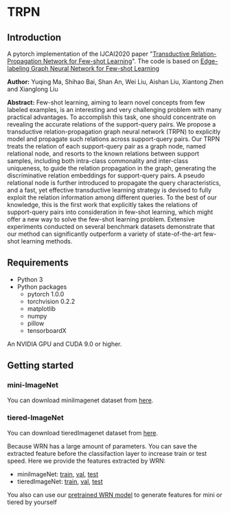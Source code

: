 # TRPN
## Introduction
A pytorch implementation of the IJCAI2020 paper "[Transductive Relation-Propagation Network for Few-shot Learning](https://www.ijcai.org/Proceedings/2020/0112.pdf)". The code is based on [Edge-labeling Graph Neural Network for Few-shot Learning](https://github.com/khy0809/fewshot-egnn)

**Author:** Yuqing Ma, Shihao Bai, Shan An, Wei Liu, Aishan Liu, Xiantong Zhen and Xianglong Liu

**Abstract:** Few-shot learning, aiming to learn novel concepts from few labeled examples, is an interesting and very challenging problem with many practical advantages. To accomplish this task, one should concentrate on revealing the accurate relations of the support-query pairs. We propose a transductive relation-propagation graph neural network (TRPN) to explicitly model and propagate such relations across support-query pairs. Our TRPN treats the relation of each support-query pair as a graph node, named relational node, and resorts to the known relations between support samples, including both intra-class commonality and inter-class uniqueness, to guide the relation propagation in the graph, generating the discriminative relation embeddings for support-query pairs. A pseudo relational node is further introduced to propagate the query characteristics, and a fast, yet effective transductive learning strategy is devised to fully exploit the relation information among different queries. To the best of our knowledge, this is the first work that explicitly takes the relations of support-query pairs into consideration in few-shot learning, which might offer a new way to solve the few-shot learning problem. Extensive experiments conducted on several benchmark datasets demonstrate that our method can significantly outperform a variety of state-of-the-art few-shot learning methods.

## Requirements
* Python 3
* Python packages
  - pytorch 1.0.0
  - torchvision 0.2.2
  - matplotlib
  - numpy
  - pillow
  - tensorboardX

An NVIDIA GPU and CUDA 9.0 or higher. 

## Getting started
### mini-ImageNet
You can download miniImagenet dataset from [here](https://drive.google.com/drive/folders/15WuREBvhEbSWo4fTr1r-vMY0C_6QWv4w).

### tiered-ImageNet
You can download tieredImagenet dataset from [here](https://drive.google.com/file/d/1g1aIDy2Ar_MViF2gDXFYDBTR-HYecV07/view?usp=drive_open).


Because WRN has a large amount of parameters. You can save the extracted feature before the classifaction layer to increase train or test speed. Here we provide the features extracted by WRN:
* miniImageNet: [train](), [val](), [test]()
* tieredImageNet: [train](https://drive.google.com/file/d/1dGtfL8EEplJmiXGgxmQNtI36FYKyp-XG/view?usp=sharing), [val](), [test](https://drive.google.com/file/d/1dGtfL8EEplJmiXGgxmQNtI36FYKyp-XG/view?usp=sharing)

You also can use our [pretrained WRN model](https://drive.google.com/drive/folders/1o51s2F7_bpG2k6JOgE9loYtSRIdOH2qc) to generate features for mini or tiered by yourself

